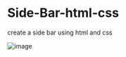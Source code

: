 # Side-Bar-html-css
create a side bar using html and css


![image](https://user-images.githubusercontent.com/73079423/188340641-12de237d-ba72-45db-9f88-536265e03dd5.png)
